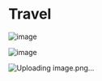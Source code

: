 # Travel

![image](https://github.com/yash131120/Travel/assets/139432375/75216ce7-fdd0-4251-88d8-a03949bf3fd9)

![image](https://github.com/yash131120/Travel/assets/139432375/96e62bdf-71ef-425e-a3bf-22b1800d85ae)

![Uploading image.png…]()
